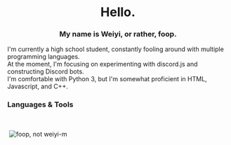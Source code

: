 # <h1 align="center">Hello.</h1>

### <h3 align="center">My name is Weiyi, or rather, foop.</h3>

I'm currently a high school student, constantly fooling around with multiple programming languages. <br>
At the moment, I'm focusing on experimenting with discord.js and constructing Discord bots. <br>
I'm comfortable with Python 3, but I'm somewhat proficient in HTML, Javascript, and C++.

### Languages & Tools 
<i class="devicon-python-plain-wordmark"></i>

<br>

<p>&nbsp;<img align="center" src="https://github-readme-stats.vercel.app/api?username=weiyi-m&show_icons=true&theme=dark" alt="foop, not weiyi-m" /></p>
